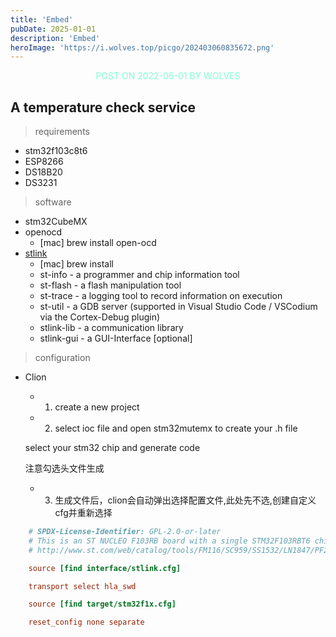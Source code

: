 ```yaml
---
title: 'Embed'
pubDate: 2025-01-01
description: 'Embed'
heroImage: 'https://i.wolves.top/picgo/202403060835672.png'
---
```


<p style="color: aquamarine;text-align: center">POST ON 2022-06-01 BY WOLVES</p>

## A temperature check service

> requirements

- stm32f103c8t6
- ESP8266
- DS18B20
- DS3231

> software

- stm32CubeMX
- openocd
    - [mac] brew install open-ocd
- [stlink](https://github.com/stlink-org/stlink)
    - [mac] brew install
    - st-info - a programmer and chip information tool
    - st-flash - a flash manipulation tool
    - st-trace - a logging tool to record information on execution
    - st-util - a GDB server (supported in Visual Studio Code / VSCodium via the Cortex-Debug plugin)
    - stlink-lib - a communication library
    - stlink-gui - a GUI-Interface [optional]

> configuration

- Clion
  - 1. create a new project
           [](https://i.wolves.top/picgo/202403062009498.png)

  - 2. select ioc file and open stm32mutemx to create your .h file
           [](https://i.wolves.top/picgo/202403062011130.png)

  select your stm32 chip and generate code
  [](https://i.wolves.top/picgo/202403062014558.png)

  注意勾选头文件生成
  [](https://i.wolves.top/picgo/202403062016537.png)

  - 3. 生成文件后，clion会自动弹出选择配置文件,此处先不选,创建自定义cfg并重新选择

```cfg
    # SPDX-License-Identifier: GPL-2.0-or-later
    # This is an ST NUCLEO F103RB board with a single STM32F103RBT6 chip.
    # http://www.st.com/web/catalog/tools/FM116/SC959/SS1532/LN1847/PF259875

    source [find interface/stlink.cfg]

    transport select hla_swd

    source [find target/stm32f1x.cfg]

    reset_config none separate
```